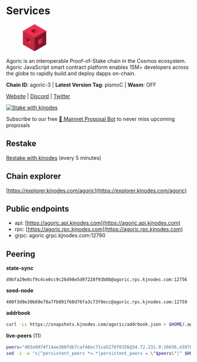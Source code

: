 # Services

<figure><img src="https://raw.githubusercontent.com/kj89/cosmos-images/main/logos/agoric.png" alt=""><figcaption></figcaption></figure>

Agoric is an interoperable Proof-of-Stake chain in the Cosmos ecosystem.  Agoric JavaScript smart contract platform enables 15M+ developers across the  globe to rapidly build and deploy dapps on-chain.

**Chain ID**: agoric-3 | **Latest Version Tag**: pismoC | **Wasm**: OFF

[Website](https://agoric.com) | [Discord](https://discord.com/invite/qDW8DRes4s) | [Twitter](https://twitter.com/agoric)

[![Stake with kjnodes](https://i.ibb.co/cr44Q8j/button-stake-with-kjnodes.png)](https://restake.app/agoric/agoricvaloper1ku5sm2twlsywdrp4wz3kfwgyrtqtp0lpr3nvk8)

Subscribe to our free [🤖 Mainnet Proposal Bot](https://t.me/kjnodes_proposal_bot) to never miss upcoming proposals

## Restake

[Restake with kjnodes](https://restake.app/agoric/agoricvaloper1ku5sm2twlsywdrp4wz3kfwgyrtqtp0lpr3nvk8) (every 5 minutes)
## Chain explorer
[https://explorer.kjnodes.com/agoric](https://explorer.kjnodes.com/agoric)

## Public endpoints

* api: [https://agoric.api.kjnodes.com](https://agoric.api.kjnodes.com)
* rpc: [https://agoric.rpc.kjnodes.com](https://agoric.rpc.kjnodes.com)
* grpc: agoric.grpc.kjnodes.com:12790

## Peering

**state-sync**

```text
d9bfa29e0cf9c4ce0cc9c26d98e5d97228f93b0b@agoric.rpc.kjnodes.com:12756
```

**seed-node**

```text
400f3d9e30b69e78a7fb891f60d76fa3c73f0ecc@agoric.rpc.kjnodes.com:12759
```

**addrbook**
```bash
curl -Ls https://snapshots.kjnodes.com/agoric/addrbook.json > $HOME/.agoric/config/addrbook.json
```

**live-peers** (11)
```bash
peers="d03a9974f14ae380fdb7caf46ec71ce5278f0356@34.72.231.9:26656,e5970b2440e4083c7d74b51c8991ac9fd0f54dc0@162.55.132.48:15634,16f2ad1b7f154d6f8751c0ab7453e24f32ee8db3@95.217.45.52:26656,f8ff12a774770fea36beadb303ccffc86863c6ec@65.109.69.59:14456,cccbc2151821e498e03a3a3df9115618571262a7@35.215.1.238:26656,93edbbec5e945f5cf692c96bf8181afef9687869@138.201.63.38:26666,86ae5b4d883a0b035a3ec0e17b1f98a545e6ad5b@44.225.233.214:26656,0464c8dded70d01f5ab50a8d6047a6b27ddf2ccd@84.244.95.232:26656,d56af8cb0716909f9b804e7dec8c1d34ae4eed16@65.108.142.81:26676,1cbe5f5c77610bb6568332e026a3b516edeb0121@65.21.234.47:21156,d9bfa29e0cf9c4ce0cc9c26d98e5d97228f93b0b@65.109.88.38:12756"
sed -i -e "s|^persistent_peers *=.*|persistent_peers = \"$peers\"|" $HOME/.agoric/config/config.toml
```
